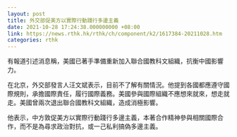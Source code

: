 ```yaml
---
layout: post
title: 外交部促美方以實際行動踐行多邊主義
date: 2021-10-28 17:24:38.000000000 +08:00
link: https://news.rthk.hk/rthk/ch/component/k2/1617384-20211028.htm
categories: rthk
---
```


有報道引述消息稱，美國已著手準備重新加入聯合國教科文組織，抗衡中國影響力。

在北京，外交部發言人汪文斌表示，目前不了解有關情況。他提到各國都應遵守國際規則，承擔國際責任，履行國際義務。美國參與國際組織不應想來就來，想走就走。美國曾兩次退出聯合國教科文組織，造成消極影響。

他表示，中方敦促美方以實際行動踐行多邊主義，本著合作精神參與相關國際合作，而不是為尋求政治對抗，或一己私利搞偽多邊主義。
